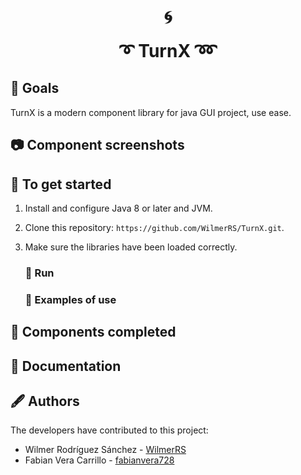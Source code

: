 <div align="center">
    <h1>🌀</h1>
</div>

<h1 style="margin-top:10px;" align="center"> ➰
  <strong> TurnX </strong> ➿ 
</h1>

## 🐙 Goals

TurnX is a modern component library for java GUI project, use ease.


## 📷 Component screenshots

## 🐋 To get started

1. Install and configure Java 8 or later and JVM.
2. Clone this repository: `https://github.com/WilmerRS/TurnX.git`.
3. Make sure the libraries have been loaded correctly.

   ### 🐅 Run

   ### 🐣 Examples of use

## 🦕 Components completed

## 🦧 Documentation

## 🖋️ Authors

The developers have contributed to this project:

* Wilmer Rodríguez Sánchez - <a href="https://github.com/WilmerRS"> WilmerRS </a>
* Fabian Vera Carrillo - <a href="https://github.com/fabianvera728"> fabianvera728 </a> 